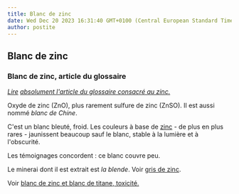 ```yaml
---
title: Blanc de zinc
date: Wed Dec 20 2023 16:31:40 GMT+0100 (Central European Standard Time)
author: postite
---
```


## Blanc de zinc
### Blanc de zinc, article du glossaire
 _[Lire](zinc.html) [absolument l'article du glossaire consacré au zinc.](zinc.html)_

Oxyde de zinc (ZnO), plus rarement sulfure de zinc (ZnSO). Il est aussi nommé _blanc de Chine_.

C'est un blanc bleuté, froid. Les couleurs à base de [zinc](annexe1.html#zn) - de plus en plus rares - jaunissent beaucoup sauf le blanc, stable à la lumière et à l'obscurité.

Les témoignages concordent : ce blanc couvre peu.

Le minerai dont il est extrait est _la blende_. Voir [gris de zinc](grisdezinc.html).

Voir [blanc de zinc et blanc de titane, toxicité.](blancdezincblancdetittox.html)

